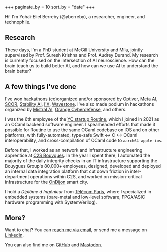 +++
paginate_by = 10
sort_by = "date"
+++

Hi! I'm Yohaï-Eliel Berreby (@yberreby), a researcher, engineer, and technophile.

## Research

These days, I'm a PhD student at McGill University and Mila, jointly supervised by Prof. Suresh Krishna and Prof. Audrey Durand.
My research is currently focused on the intersection of AI neuroscience. How can the brain teach us to build better AI, and how can we use AI to understand the brain better?

## A few things I've done

I've won [hackathons](/hackathons) (co)organized and/or sponsored by [Optiver](https://optiver.com/), [Meta AI](https://www.meta.ai/), [SCOR](https://www.scor.com/en), [Stability AI](https://stability.ai/), [l'X](https://www.polytechnique.edu/), [Wavestone](https://www.wavestone.com/en/).
I've also made podium in hackathons organized by [Mistral AI](https://mistral.ai/), [Orange Cyberdefense](https://www.orangecyberdefense.com/), and others.

I was the 6th employee of the [YC startup Routine](https://www.ycombinator.com/companies/routine), which I joined in 2021 as an OCaml backend software engineer.
I spearheaded efforts that made it possible for Routine to use the same OCaml codebase on iOS and on other platforms, with fully-automated, type-safe Swift <-> C <-> OCaml interoperability, and cross-compilation of OCaml code to `aarch64-apple-ios`.

Before that, I worked as an network and infrastructure engineering apprentice at [C2S Bouygues](https://www.c2s-bouygues.com/).
In the year I spent there, I automated the majority of the daily integrity checks in an IT infrastructure supporting the Bouygues Group's 80,000+ employees, designed, developed and deployed an internal data integration platform that cut down friction in inter-department operations within C2S, and worked on mission-critical infrastructure for the [OnDijon](https://www.c2s-bouygues.com/2021/06/02/smart-city-le-commencement-ondijon/) smart city.

I hold a _Diplôme d'Ingénieur_ from [Télécom Paris](https://www.telecom-paris.fr/), where I specialized in embedded systems (bare-metal and low-level software, FPGA/ASIC hardware programming with SystemVerilog).

## More?

Want to chat? You can [reach me via email](mailto:me@yberreby.com), or send me a message on [LinkedIn](https://www.linkedin.com/in/yberreby/).

You can also find me on [GitHub](https://github.com/yberreby/) and [Mastodon](https://masto.ai/).

<!-- Click [here](/posts) to read my posts. -->

